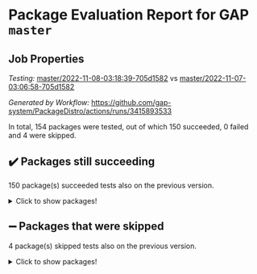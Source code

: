 # Package Evaluation Report for GAP `master`

## Job Properties

*Testing:* [master/2022-11-08-03:18:39-705d1582](https://github.com/gap-system/PackageDistro/blob/data/reports/master/2022-11-08-03:18:39-705d1582) vs [master/2022-11-07-03:06:58-705d1582](https://github.com/gap-system/PackageDistro/blob/data/reports/master/2022-11-07-03:06:58-705d1582)

*Generated by Workflow:* https://github.com/gap-system/PackageDistro/actions/runs/3415893533

In total, 154 packages were tested, out of which 150 succeeded, 0 failed and 4 were skipped.

## :heavy_check_mark: Packages still succeeding

150 package(s) succeeded tests also on the previous version.
<details><summary>Click to show packages!</summary>

- 4ti2interface 2022.09-01 [(success)](https://github.com/gap-system/PackageDistro/actions/runs/3415893533/jobs/5685691075)
- ace 5.6.1 [(success)](https://github.com/gap-system/PackageDistro/actions/runs/3415893533/jobs/5685691139)
- aclib 1.3.2 [(success)](https://github.com/gap-system/PackageDistro/actions/runs/3415893533/jobs/5685691172)
- agt 0.3 [(success)](https://github.com/gap-system/PackageDistro/actions/runs/3415893533/jobs/5685691215)
- alnuth 3.2.1 [(success)](https://github.com/gap-system/PackageDistro/actions/runs/3415893533/jobs/5685691274)
- anupq 3.2.6 [(success)](https://github.com/gap-system/PackageDistro/actions/runs/3415893533/jobs/5685691320)
- atlasrep 2.1.6 [(success)](https://github.com/gap-system/PackageDistro/actions/runs/3415893533/jobs/5685691399)
- autodoc 2022.10.20 [(success)](https://github.com/gap-system/PackageDistro/actions/runs/3415893533/jobs/5685691504)
- automata 1.15 [(success)](https://github.com/gap-system/PackageDistro/actions/runs/3415893533/jobs/5685691616)
- automgrp 1.3.2 [(success)](https://github.com/gap-system/PackageDistro/actions/runs/3415893533/jobs/5685691723)
- autpgrp 1.11 [(success)](https://github.com/gap-system/PackageDistro/actions/runs/3415893533/jobs/5685691835)
- cap 2022.11-07 [(success)](https://github.com/gap-system/PackageDistro/actions/runs/3415893533/jobs/5685691920)
- caratinterface 2.3.4 [(success)](https://github.com/gap-system/PackageDistro/actions/runs/3415893533/jobs/5685692045)
- cddinterface 2022.11.01 [(success)](https://github.com/gap-system/PackageDistro/actions/runs/3415893533/jobs/5685692176)
- circle 1.6.5 [(success)](https://github.com/gap-system/PackageDistro/actions/runs/3415893533/jobs/5685692296)
- classicpres 1.22 [(success)](https://github.com/gap-system/PackageDistro/actions/runs/3415893533/jobs/5685692397)
- cohomolo 1.6.10 [(success)](https://github.com/gap-system/PackageDistro/actions/runs/3415893533/jobs/5685692481)
- congruence 1.2.4 [(success)](https://github.com/gap-system/PackageDistro/actions/runs/3415893533/jobs/5685692551)
- corelg 1.56 [(success)](https://github.com/gap-system/PackageDistro/actions/runs/3415893533/jobs/5685692609)
- crime 1.6 [(success)](https://github.com/gap-system/PackageDistro/actions/runs/3415893533/jobs/5685692669)
- crisp 1.4.5 [(success)](https://github.com/gap-system/PackageDistro/actions/runs/3415893533/jobs/5685692740)
- crypting 0.10.4 [(success)](https://github.com/gap-system/PackageDistro/actions/runs/3415893533/jobs/5685692825)
- cryst 4.1.25 [(success)](https://github.com/gap-system/PackageDistro/actions/runs/3415893533/jobs/5685692918)
- crystcat 1.1.10 [(success)](https://github.com/gap-system/PackageDistro/actions/runs/3415893533/jobs/5685693017)
- ctbllib 1.3.4 [(success)](https://github.com/gap-system/PackageDistro/actions/runs/3415893533/jobs/5685693102)
- cubefree 1.19 [(success)](https://github.com/gap-system/PackageDistro/actions/runs/3415893533/jobs/5685693215)
- curlinterface 2.3.1 [(success)](https://github.com/gap-system/PackageDistro/actions/runs/3415893533/jobs/5685693279)
- cvec 2.7.6 [(success)](https://github.com/gap-system/PackageDistro/actions/runs/3415893533/jobs/5685693346)
- datastructures 0.3.0 [(success)](https://github.com/gap-system/PackageDistro/actions/runs/3415893533/jobs/5685693458)
- deepthought 1.0.6 [(success)](https://github.com/gap-system/PackageDistro/actions/runs/3415893533/jobs/5685693554)
- design 1.7 [(success)](https://github.com/gap-system/PackageDistro/actions/runs/3415893533/jobs/5685693655)
- difsets 2.3.1 [(success)](https://github.com/gap-system/PackageDistro/actions/runs/3415893533/jobs/5685693781)
- digraphs 1.6.0 [(success)](https://github.com/gap-system/PackageDistro/actions/runs/3415893533/jobs/5685693864)
- edim 1.3.6 [(success)](https://github.com/gap-system/PackageDistro/actions/runs/3415893533/jobs/5685693950)
- example 4.3.2 [(success)](https://github.com/gap-system/PackageDistro/actions/runs/3415893533/jobs/5685694130)
- examplesforhomalg 2022.10-01 [(success)](https://github.com/gap-system/PackageDistro/actions/runs/3415893533/jobs/5685694201)
- factint 1.6.3 [(success)](https://github.com/gap-system/PackageDistro/actions/runs/3415893533/jobs/5685694294)
- ferret 1.0.9 [(success)](https://github.com/gap-system/PackageDistro/actions/runs/3415893533/jobs/5685694380)
- fga 1.4.0 [(success)](https://github.com/gap-system/PackageDistro/actions/runs/3415893533/jobs/5685694462)
- fining 1.5.1 [(success)](https://github.com/gap-system/PackageDistro/actions/runs/3415893533/jobs/5685694570)
- float 1.0.3 [(success)](https://github.com/gap-system/PackageDistro/actions/runs/3415893533/jobs/5685694659)
- format 1.4.3 [(success)](https://github.com/gap-system/PackageDistro/actions/runs/3415893533/jobs/5685694761)
- forms 1.2.9 [(success)](https://github.com/gap-system/PackageDistro/actions/runs/3415893533/jobs/5685694856)
- fplsa 1.2.5 [(success)](https://github.com/gap-system/PackageDistro/actions/runs/3415893533/jobs/5685694938)
- fr 2.4.11 [(success)](https://github.com/gap-system/PackageDistro/actions/runs/3415893533/jobs/5685695027)
- francy 1.2.5 [(success)](https://github.com/gap-system/PackageDistro/actions/runs/3415893533/jobs/5685695113)
- fwtree 1.3 [(success)](https://github.com/gap-system/PackageDistro/actions/runs/3415893533/jobs/5685695185)
- gapdoc 1.6.6 [(success)](https://github.com/gap-system/PackageDistro/actions/runs/3415893533/jobs/5685695278)
- gauss 2022.11-01 [(success)](https://github.com/gap-system/PackageDistro/actions/runs/3415893533/jobs/5685695390)
- gaussforhomalg 2022.08-03 [(success)](https://github.com/gap-system/PackageDistro/actions/runs/3415893533/jobs/5685695457)
- gbnp 1.0.5 [(success)](https://github.com/gap-system/PackageDistro/actions/runs/3415893533/jobs/5685695550)
- generalizedmorphismsforcap 2022.11-01 [(success)](https://github.com/gap-system/PackageDistro/actions/runs/3415893533/jobs/5685695610)
- genss 1.6.8 [(success)](https://github.com/gap-system/PackageDistro/actions/runs/3415893533/jobs/5685695666)
- gradedmodules 2022.09-02 [(success)](https://github.com/gap-system/PackageDistro/actions/runs/3415893533/jobs/5685695754)
- gradedringforhomalg 2022.10-01 [(success)](https://github.com/gap-system/PackageDistro/actions/runs/3415893533/jobs/5685695807)
- grape 4.8.5 [(success)](https://github.com/gap-system/PackageDistro/actions/runs/3415893533/jobs/5685695861)
- groupoids 1.71 [(success)](https://github.com/gap-system/PackageDistro/actions/runs/3415893533/jobs/5685695928)
- grpconst 2.6.2 [(success)](https://github.com/gap-system/PackageDistro/actions/runs/3415893533/jobs/5685695997)
- guarana 0.96.3 [(success)](https://github.com/gap-system/PackageDistro/actions/runs/3415893533/jobs/5685696056)
- guava 3.17 [(success)](https://github.com/gap-system/PackageDistro/actions/runs/3415893533/jobs/5685696113)
- hap 1.47 [(success)](https://github.com/gap-system/PackageDistro/actions/runs/3415893533/jobs/5685696178)
- hapcryst 0.1.15 [(success)](https://github.com/gap-system/PackageDistro/actions/runs/3415893533/jobs/5685696258)
- hecke 1.5.3 [(success)](https://github.com/gap-system/PackageDistro/actions/runs/3415893533/jobs/5685696308)
- help 3.5 [(success)](https://github.com/gap-system/PackageDistro/actions/runs/3415893533/jobs/5685696370)
- homalg 2022.08-04 [(success)](https://github.com/gap-system/PackageDistro/actions/runs/3415893533/jobs/5685696420)
- homalgtocas 2022.11-02 [(success)](https://github.com/gap-system/PackageDistro/actions/runs/3415893533/jobs/5685696491)
- idrel 2.44 [(success)](https://github.com/gap-system/PackageDistro/actions/runs/3415893533/jobs/5685696550)
- images 1.3.1 [(success)](https://github.com/gap-system/PackageDistro/actions/runs/3415893533/jobs/5685696608)
- intpic 0.3.0 [(success)](https://github.com/gap-system/PackageDistro/actions/runs/3415893533/jobs/5685696667)
- io 4.8.0 [(success)](https://github.com/gap-system/PackageDistro/actions/runs/3415893533/jobs/5685696743)
- io_forhomalg 2022.11-01 [(success)](https://github.com/gap-system/PackageDistro/actions/runs/3415893533/jobs/5685696804)
- irredsol 1.4.3 [(success)](https://github.com/gap-system/PackageDistro/actions/runs/3415893533/jobs/5685696872)
- json 2.1.1 [(success)](https://github.com/gap-system/PackageDistro/actions/runs/3415893533/jobs/5685696924)
- jupyterkernel 1.4.1 [(success)](https://github.com/gap-system/PackageDistro/actions/runs/3415893533/jobs/5685696983)
- jupyterviz 1.5.6 [(success)](https://github.com/gap-system/PackageDistro/actions/runs/3415893533/jobs/5685697041)
- kan 1.34 [(success)](https://github.com/gap-system/PackageDistro/actions/runs/3415893533/jobs/5685697103)
- kbmag 1.5.10 [(success)](https://github.com/gap-system/PackageDistro/actions/runs/3415893533/jobs/5685697166)
- laguna 3.9.5 [(success)](https://github.com/gap-system/PackageDistro/actions/runs/3415893533/jobs/5685697215)
- liealgdb 2.2.1 [(success)](https://github.com/gap-system/PackageDistro/actions/runs/3415893533/jobs/5685697265)
- liepring 2.8 [(success)](https://github.com/gap-system/PackageDistro/actions/runs/3415893533/jobs/5685697321)
- liering 2.4.2 [(success)](https://github.com/gap-system/PackageDistro/actions/runs/3415893533/jobs/5685697372)
- linearalgebraforcap 2022.11-06 [(success)](https://github.com/gap-system/PackageDistro/actions/runs/3415893533/jobs/5685697437)
- localizeringforhomalg 2022.09-01 [(success)](https://github.com/gap-system/PackageDistro/actions/runs/3415893533/jobs/5685697501)
- loops 3.4.2 [(success)](https://github.com/gap-system/PackageDistro/actions/runs/3415893533/jobs/5685697548)
- lpres 1.0.3 [(success)](https://github.com/gap-system/PackageDistro/actions/runs/3415893533/jobs/5685697593)
- majoranaalgebras 1.5 [(success)](https://github.com/gap-system/PackageDistro/actions/runs/3415893533/jobs/5685697667)
- mapclass 1.4.6 [(success)](https://github.com/gap-system/PackageDistro/actions/runs/3415893533/jobs/5685697738)
- matgrp 0.70 [(success)](https://github.com/gap-system/PackageDistro/actions/runs/3415893533/jobs/5685697788)
- matricesforhomalg 2022.11-01 [(success)](https://github.com/gap-system/PackageDistro/actions/runs/3415893533/jobs/5685697849)
- modisom 2.5.3 [(success)](https://github.com/gap-system/PackageDistro/actions/runs/3415893533/jobs/5685697908)
- modulepresentationsforcap 2022.11-02 [(success)](https://github.com/gap-system/PackageDistro/actions/runs/3415893533/jobs/5685697977)
- modules 2022.09-01 [(success)](https://github.com/gap-system/PackageDistro/actions/runs/3415893533/jobs/5685698045)
- monoidalcategories 2022.11-01 [(success)](https://github.com/gap-system/PackageDistro/actions/runs/3415893533/jobs/5685698104)
- nconvex 2022.09-01 [(success)](https://github.com/gap-system/PackageDistro/actions/runs/3415893533/jobs/5685698162)
- nilmat 1.4.2 [(success)](https://github.com/gap-system/PackageDistro/actions/runs/3415893533/jobs/5685698267)
- nock 1.5 [(success)](https://github.com/gap-system/PackageDistro/actions/runs/3415893533/jobs/5685698334)
- normalizinterface 1.3.5 [(success)](https://github.com/gap-system/PackageDistro/actions/runs/3415893533/jobs/5685698437)
- nq 2.5.9 [(success)](https://github.com/gap-system/PackageDistro/actions/runs/3415893533/jobs/5685698524)
- numericalsgps 1.3.1 [(success)](https://github.com/gap-system/PackageDistro/actions/runs/3415893533/jobs/5685698608)
- openmath 11.5.1 [(success)](https://github.com/gap-system/PackageDistro/actions/runs/3415893533/jobs/5685698692)
- orb 4.9.0 [(success)](https://github.com/gap-system/PackageDistro/actions/runs/3415893533/jobs/5685698819)
- packagemanager 1.3.2 [(success)](https://github.com/gap-system/PackageDistro/actions/runs/3415893533/jobs/5685698938)
- patternclass 2.4.3 [(success)](https://github.com/gap-system/PackageDistro/actions/runs/3415893533/jobs/5685699049)
- permut 2.0.4 [(success)](https://github.com/gap-system/PackageDistro/actions/runs/3415893533/jobs/5685699148)
- polenta 1.3.10 [(success)](https://github.com/gap-system/PackageDistro/actions/runs/3415893533/jobs/5685699244)
- polymaking 0.8.6 [(success)](https://github.com/gap-system/PackageDistro/actions/runs/3415893533/jobs/5685699339)
- primgrp 3.4.2 [(success)](https://github.com/gap-system/PackageDistro/actions/runs/3415893533/jobs/5685699429)
- profiling 2.5.1 [(success)](https://github.com/gap-system/PackageDistro/actions/runs/3415893533/jobs/5685699507)
- qpa 1.34 [(success)](https://github.com/gap-system/PackageDistro/actions/runs/3415893533/jobs/5685699567)
- quagroup 1.8.3 [(success)](https://github.com/gap-system/PackageDistro/actions/runs/3415893533/jobs/5685699650)
- radiroot 2.9 [(success)](https://github.com/gap-system/PackageDistro/actions/runs/3415893533/jobs/5685699728)
- rcwa 4.7.0 [(success)](https://github.com/gap-system/PackageDistro/actions/runs/3415893533/jobs/5685699842)
- rds 1.8 [(success)](https://github.com/gap-system/PackageDistro/actions/runs/3415893533/jobs/5685699944)
- recog 1.4.2 [(success)](https://github.com/gap-system/PackageDistro/actions/runs/3415893533/jobs/5685700039)
- repndecomp 1.2.1 [(success)](https://github.com/gap-system/PackageDistro/actions/runs/3415893533/jobs/5685700128)
- repsn 3.1.0 [(success)](https://github.com/gap-system/PackageDistro/actions/runs/3415893533/jobs/5685700226)
- resclasses 4.7.3 [(success)](https://github.com/gap-system/PackageDistro/actions/runs/3415893533/jobs/5685700296)
- ringsforhomalg 2022.11-01 [(success)](https://github.com/gap-system/PackageDistro/actions/runs/3415893533/jobs/5685700390)
- sco 2022.09-01 [(success)](https://github.com/gap-system/PackageDistro/actions/runs/3415893533/jobs/5685700482)
- scscp 2.3.1 [(success)](https://github.com/gap-system/PackageDistro/actions/runs/3415893533/jobs/5685700548)
- semigroups 5.1.0 [(success)](https://github.com/gap-system/PackageDistro/actions/runs/3415893533/jobs/5685700619)
- sglppow 2.3 [(success)](https://github.com/gap-system/PackageDistro/actions/runs/3415893533/jobs/5685700723)
- sgpviz 0.999.5 [(success)](https://github.com/gap-system/PackageDistro/actions/runs/3415893533/jobs/5685700810)
- simpcomp 2.1.14 [(success)](https://github.com/gap-system/PackageDistro/actions/runs/3415893533/jobs/5685700915)
- singular 2022.09.23 [(success)](https://github.com/gap-system/PackageDistro/actions/runs/3415893533/jobs/5685701011)
- sla 1.5.3 [(success)](https://github.com/gap-system/PackageDistro/actions/runs/3415893533/jobs/5685701108)
- smallgrp 1.5.1 [(success)](https://github.com/gap-system/PackageDistro/actions/runs/3415893533/jobs/5685701184)
- smallsemi 0.6.13 [(success)](https://github.com/gap-system/PackageDistro/actions/runs/3415893533/jobs/5685701250)
- sonata 2.9.5 [(success)](https://github.com/gap-system/PackageDistro/actions/runs/3415893533/jobs/5685701329)
- sophus 1.27 [(success)](https://github.com/gap-system/PackageDistro/actions/runs/3415893533/jobs/5685701415)
- spinsym 1.5.2 [(success)](https://github.com/gap-system/PackageDistro/actions/runs/3415893533/jobs/5685701501)
- standardff 0.9.4 [(success)](https://github.com/gap-system/PackageDistro/actions/runs/3415893533/jobs/5685701574)
- symbcompcc 1.3.2 [(success)](https://github.com/gap-system/PackageDistro/actions/runs/3415893533/jobs/5685701650)
- thelma 1.3 [(success)](https://github.com/gap-system/PackageDistro/actions/runs/3415893533/jobs/5685701726)
- tomlib 1.2.9 [(success)](https://github.com/gap-system/PackageDistro/actions/runs/3415893533/jobs/5685701797)
- toolsforhomalg 2022.10-01 [(success)](https://github.com/gap-system/PackageDistro/actions/runs/3415893533/jobs/5685701877)
- toric 1.9.5 [(success)](https://github.com/gap-system/PackageDistro/actions/runs/3415893533/jobs/5685701948)
- toricvarieties 2022.07.13 [(success)](https://github.com/gap-system/PackageDistro/actions/runs/3415893533/jobs/5685702011)
- transgrp 3.6.3 [(success)](https://github.com/gap-system/PackageDistro/actions/runs/3415893533/jobs/5685702053)
- ugaly 4.0.3 [(success)](https://github.com/gap-system/PackageDistro/actions/runs/3415893533/jobs/5685702113)
- unipot 1.5 [(success)](https://github.com/gap-system/PackageDistro/actions/runs/3415893533/jobs/5685702162)
- unitlib 4.1.0 [(success)](https://github.com/gap-system/PackageDistro/actions/runs/3415893533/jobs/5685702215)
- utils 0.77 [(success)](https://github.com/gap-system/PackageDistro/actions/runs/3415893533/jobs/5685702269)
- uuid 0.7 [(success)](https://github.com/gap-system/PackageDistro/actions/runs/3415893533/jobs/5685702326)
- walrus 0.9991 [(success)](https://github.com/gap-system/PackageDistro/actions/runs/3415893533/jobs/5685702412)
- wedderga 4.10.2 [(success)](https://github.com/gap-system/PackageDistro/actions/runs/3415893533/jobs/5685702453)
- xmod 2.88 [(success)](https://github.com/gap-system/PackageDistro/actions/runs/3415893533/jobs/5685702519)
- xmodalg 1.22 [(success)](https://github.com/gap-system/PackageDistro/actions/runs/3415893533/jobs/5685702579)
- yangbaxter 0.10.1 [(success)](https://github.com/gap-system/PackageDistro/actions/runs/3415893533/jobs/5685702637)
- zeromqinterface 0.14 [(success)](https://github.com/gap-system/PackageDistro/actions/runs/3415893533/jobs/5685702741)
</details>

## :heavy_minus_sign: Packages that were skipped

4 package(s) skipped tests also on the previous version.
<details><summary>Click to show packages!</summary>

- browse 1.8.18 [(skipped)](https://github.com/gap-system/PackageDistro/actions/runs/3415893533/jobs/5685489894)
- itc 1.5.1 [(skipped)](https://github.com/gap-system/PackageDistro/actions/runs/3415893533/jobs/5685489894)
- polycyclic 2.16 [(skipped)](https://github.com/gap-system/PackageDistro/actions/runs/3415893533/jobs/5685489894)
- xgap 4.31 [(skipped)](https://github.com/gap-system/PackageDistro/actions/runs/3415893533/jobs/5685489894)
</details>

